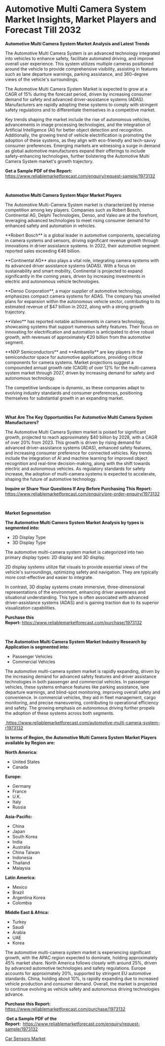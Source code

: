 <p><h1>Automotive Multi Camera System Market Insights, Market Players and Forecast Till 2032</h1></p><p><strong>Automotive Multi Camera System Market Analysis and Latest Trends</strong></p>
<p><p>The Automotive Multi Camera System is an advanced technology integrated into vehicles to enhance safety, facilitate automated driving, and improve overall user experience. This system utilizes multiple cameras positioned around the vehicle to provide comprehensive visibility, assisting in features such as lane departure warnings, parking assistance, and 360-degree views of the vehicle's surroundings. </p><p>The Automotive Multi Camera System Market is expected to grow at a CAGR of 15% during the forecast period, driven by increasing consumer demand for safety and advanced driver-assistance systems (ADAS). Manufacturers are rapidly adopting these systems to comply with stringent safety regulations and to differentiate themselves in a competitive market. </p><p>Key trends shaping the market include the rise of autonomous vehicles, advancements in image processing technologies, and the integration of Artificial Intelligence (AI) for better object detection and recognition. Additionally, the growing trend of vehicle electrification is promoting the adoption of these systems, as they align with eco-friendly and tech-savvy consumer preferences. Emerging markets are witnessing a surge in demand as global automotive manufacturers expand their offerings to include safety-enhancing technologies, further bolstering the Automotive Multi Camera System market's growth trajectory.</p></p>
<p><strong>Get a Sample PDF of the Report:&nbsp;</strong> <a href="https://www.reliablemarketforecast.com/enquiry/request-sample/1973132?utm_campaign=2472&utm_medium=2&utm_source=Github&utm_content=ia&utm_term=30032025&utm_id=automotive-multi-camera-system">https://www.reliablemarketforecast.com/enquiry/request-sample/1973132</a></p>
<p>&nbsp;</p>
<p><strong>Automotive Multi Camera System Major Market Players</strong></p>
<p><p>The Automotive Multi-Camera System market is characterized by intense competition among key players. Companies such as Robert Bosch, Continental AG, Delphi Technologies, Denso, and Valeo are at the forefront, leveraging advanced technologies to meet rising consumer demand for enhanced safety and automation in vehicles.</p><p>**Robert Bosch** is a global leader in automotive components, specializing in camera systems and sensors, driving significant revenue growth through innovations in driver assistance systems. In 2022, their automotive segment reported sales exceeding €46 billion. </p><p>**Continental AG** also plays a vital role, integrating camera systems with its advanced driver assistance systems (ADAS). With a focus on sustainability and smart mobility, Continental is projected to expand significantly in the coming years, driven by increasing investments in electric and autonomous vehicle technologies.</p><p>**Denso Corporation**, a major supplier of automotive technology, emphasizes compact camera systems for ADAS. The company has unveiled plans for expansion within the autonomous vehicle sector, contributing to its estimated revenue of $47 billion in 2022, along with a strong growth trajectory.</p><p>**Valeo** has reported notable achievements in camera technology, showcasing systems that support numerous safety features. Their focus on innovating for electrification and automation is anticipated to drive robust growth, with revenues of approximately €20 billion from the automotive segment.</p><p>**NXP Semiconductors** and **Ambarella** are key players in the semiconductor space for automotive applications, providing critical components for camera systems. Market projections suggest a compounded annual growth rate (CAGR) of over 12% for the multi-camera system market through 2027, driven by increasing demand for safety and autonomous technology.</p><p>The competitive landscape is dynamic, as these companies adapt to evolving industry standards and consumer preferences, positioning themselves for substantial growth in an expanding market.</p></p>
<p>&nbsp;</p>
<p><strong>What Are The Key Opportunities For Automotive Multi Camera System Manufacturers?</strong></p>
<p><p>The Automotive Multi Camera System market is poised for significant growth, projected to reach approximately $40 billion by 2028, with a CAGR of over 20% from 2023. This growth is driven by rising demand for advanced driver-assistance systems (ADAS), enhanced safety features, and increasing consumer preference for connected vehicles. Key trends include the integration of AI and machine learning for improved object recognition and real-time decision-making, along with the shift towards electric and autonomous vehicles. As regulatory standards for safety increase, the adoption of multi-camera systems is expected to accelerate, shaping the future of automotive technology.</p></p>
<p><strong>Inquire or Share Your Questions If Any Before Purchasing This Report:</strong> <a href="https://www.reliablemarketforecast.com/enquiry/pre-order-enquiry/1973132?utm_campaign=2472&utm_medium=2&utm_source=Github&utm_content=ia&utm_term=30032025&utm_id=automotive-multi-camera-system">https://www.reliablemarketforecast.com/enquiry/pre-order-enquiry/1973132</a></p>
<p>&nbsp;</p>
<p><strong>Market Segmentation</strong></p>
<p><strong>The Automotive Multi Camera System Market Analysis by types is segmented into:</strong></p>
<p><ul><li>2D Display Type</li><li>3D Display Type</li></ul></p>
<p><p>The automotive multi-camera system market is categorized into two primary display types: 2D display and 3D display. </p><p>2D display systems utilize flat visuals to provide essential views of the vehicle's surroundings, optimizing safety and navigation. They are typically more cost-effective and easier to integrate. </p><p>In contrast, 3D display systems create immersive, three-dimensional representations of the environment, enhancing driver awareness and situational understanding. This type is often associated with advanced driver-assistance systems (ADAS) and is gaining traction due to its superior visualization capabilities.</p></p>
<p><strong>Purchase this Report:&nbsp;</strong><a href="https://www.reliablemarketforecast.com/purchase/1973132?utm_campaign=2472&utm_medium=2&utm_source=Github&utm_content=ia&utm_term=30032025&utm_id=automotive-multi-camera-system">https://www.reliablemarketforecast.com/purchase/1973132</a></p>
<p>&nbsp;</p>
<p><strong>The Automotive Multi Camera System Market Industry Research by Application is segmented into:</strong></p>
<p><ul><li>Passenger Vehicles</li><li>Commercial Vehicles</li></ul></p>
<p><p>The automotive multi-camera system market is rapidly expanding, driven by the increasing demand for advanced safety features and driver assistance technologies in both passenger and commercial vehicles. In passenger vehicles, these systems enhance features like parking assistance, lane departure warnings, and blind-spot monitoring, improving overall safety and convenience. In commercial vehicles, they aid in fleet management, cargo monitoring, and precise maneuvering, contributing to operational efficiency and safety. The growing emphasis on autonomous driving further propels the adoption of these systems across both segments.</p></p>
<p><a href="https://www.reliablemarketforecast.com/automotive-multi-camera-system-r1973132?utm_campaign=2472&utm_medium=2&utm_source=Github&utm_content=ia&utm_term=30032025&utm_id=automotive-multi-camera-system">&nbsp;https://www.reliablemarketforecast.com/automotive-multi-camera-system-r1973132</a></p>
<p><strong>In terms of Region, the Automotive Multi Camera System Market Players available by Region are:</strong></p>
<p>
    <p> <strong> North America: </strong>
        <ul>
            <li>United States</li>
            <li>Canada</li>
        </ul>
        </p> 
    <p> <strong> Europe: </strong>
        <ul>
            <li>Germany</li>
            <li>France</li>
            <li>U.K.</li>
            <li>Italy</li>
            <li>Russia</li>
        </ul>
        </p> 
    <p> <strong> Asia-Pacific: </strong>
        <ul>
            <li>China</li>
            <li>Japan</li>
            <li>South Korea</li>
            <li>India</li>
            <li>Australia</li>
            <li>China Taiwan</li>
            <li>Indonesia</li>
            <li>Thailand</li>
            <li>Malaysia</li>
        </ul>
        </p> 
    <p> <strong> Latin America: </strong>
        <ul>
            <li>Mexico</li>
            <li>Brazil</li>
            <li>Argentina Korea</li>
            <li>Colombia</li>
        </ul>
        </p> 
    <p> <strong> Middle East & Africa: </strong>
        <ul>
            <li>Turkey</li>
            <li>Saudi</li>
            <li>Arabia</li>
            <li>UAE</li>
            <li>Korea</li>
        </ul>
    </p>
    </p>
<p><p>The automotive multi-camera system market is experiencing significant growth, with the APAC region expected to dominate, holding approximately 45% market share. North America follows closely with around 25%, driven by advanced automotive technologies and safety regulations. Europe accounts for approximately 20%, supported by stringent EU automotive standards. China, holding about 10%, is rapidly expanding due to increased vehicle production and consumer demand. Overall, the market is projected to continue evolving as vehicle safety and autonomous driving technologies advance.</p></p>
<p><strong>Purchase this Report: </strong><a href="https://www.reliablemarketforecast.com/purchase/1973132?utm_campaign=2472&utm_medium=2&utm_source=Github&utm_content=ia&utm_term=30032025&utm_id=automotive-multi-camera-system">https://www.reliablemarketforecast.com/purchase/1973132</a></p>
<p>&nbsp;<strong>Get a Sample PDF of the Report:&nbsp;&nbsp;</strong><a href="https://www.reliablemarketforecast.com/enquiry/request-sample/1973132?utm_campaign=2472&utm_medium=2&utm_source=Github&utm_content=ia&utm_term=30032025&utm_id=automotive-multi-camera-system">https://www.reliablemarketforecast.com/enquiry/request-sample/1973132</a></p>
<p><strong></strong></p>
<p><p><a href="https://github.com/norbeludie83/Market-Research-Report-List-1/blob/main/car-sensors-market.md?utm_campaign=2472&utm_medium=2&utm_source=Github&utm_content=ia&utm_term=30032025&utm_id=automotive-multi-camera-system">Car Sensors Market</a></p></p>